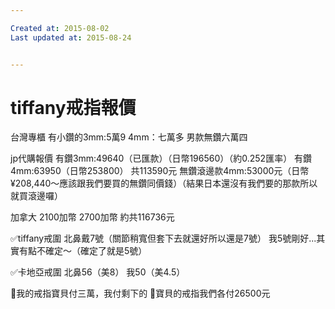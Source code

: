 ```yaml
---

Created at: 2015-08-02
Last updated at: 2015-08-24


---
```


# tiffany戒指報價


台灣專櫃
有小鑽的3mm:5萬9
4mm：七萬多
男款無鑽六萬四

jp代購報價
有鑽3mm:49640（已匯款）（日幣196560）（約0.252匯率）
有鑽4mm:63950（日幣253800）
共113590元
無鑽滾邊款4mm:53000元（日幣¥208,440～應該跟我們要買的無鑽同價錢）（結果日本還沒有我們要的那款所以就買滾邊囉）

加拿大
2100加幣
2700加幣
約共116736元

✅tiffany戒圍
北鼻戴7號（關節稍寬但套下去就還好所以還是7號）
我5號剛好...其實有點不確定～（確定了就是5號）

✅卡地亞戒圍
北鼻56（美8）
我50（美4.5）

💟我的戒指寶貝付三萬，我付剩下的
💟寶貝的戒指我們各付26500元

